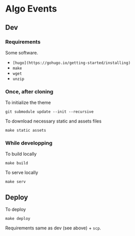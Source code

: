 # Algo Events

## Dev

### Requirements

Some software.

  - `[hugo](https://gohugo.io/getting-started/installing)`
  - `make`
  - `wget`
  - `unzip`

### Once, after cloning

To initialize the theme

	git submodule update --init --recursive

To download necessary static and assets files

	make static assets

### While developping

To build locally

	make build

To serve locally

	make serv

## Deploy

To deploy

	make deploy

Requirements same as dev (see above) + `scp`.
